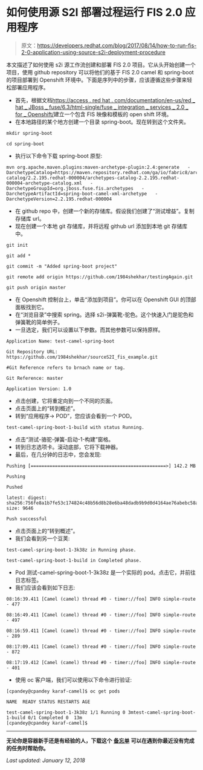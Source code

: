 # 如何使用源 S2I 部署过程运行 FIS 2.0 应用程序

> 原文：<https://developers.redhat.com/blog/2017/08/14/how-to-run-fis-2-0-application-using-source-s2i-deployment-procedure>

本文描述了如何使用 s2i 源工作流创建和部署 FIS 2.0 项目。它从头开始创建一个项目，使用 github repository 可以将他们的基于 FIS 2.0 camel 和 spring-boot 的项目部署到 Openshift 环境中。下面是序列中的步骤，应该遵循这些步骤来轻松部署应用程序。

*   首先，根据文档[https://access . red hat . com/documentation/en-us/red _ hat _ JBoss _ fuse/6.3/html-single/fuse _ integration _ services _ 2.0 _ for _ Openshift/](https://access.redhat.com/documentation/en-us/red_hat_jboss_fuse/6.3/html-single/fuse_integration_services_2.0_for_openshift/)建立一个包含 FIS 映像和模板的 open shift 环境。
*   在本地路径的某个地方创建一个目录 spring-boot。现在转到这个文件夹。

```
mkdir spring-boot

cd spring-boot
```

*   执行以下命令下载 spring-boot 原型:

```
mvn org.apache.maven.plugins:maven-archetype-plugin:2.4:generate   -DarchetypeCatalog=https://maven.repository.redhat.com/ga/io/fabric8/archetypes/archetypes-catalog/2.2.195.redhat-000004/archetypes-catalog-2.2.195.redhat-000004-archetype-catalog.xml   -DarchetypeGroupId=org.jboss.fuse.fis.archetypes   -DarchetypeArtifactId=spring-boot-camel-xml-archetype   -DarchetypeVersion=2.2.195.redhat-000004
```

*   在 github repo 中，创建一个新的存储库。假设我们创建了“测试增益”。复制存储库 url。
*   现在创建一个本地 git 存储库，并将远程 github url 添加到本地 git 存储库中。

```
git init

git add *

git commit -m "Added spring-boot project"

git remote add origin https://github.com/1984shekhar/testingAgain.git

git push origin master
```

*   在 Openshift 控制台上，单击“添加到项目”。你可以在 Openshift GUI 的顶部面板找到它。
*   在“浏览目录”中搜索 spring。选择 s2i-弹簧靴-驼色。这个快速入门是驼色和弹簧靴的简单例子。
*   一旦选定，我们可以设置以下参数。而其他参数可以保持原样。

```
Application Name: test-camel-spring-boot

Git Repository URL: https://github.com/1984shekhar/sourceS2I_fis_example.git

#Git Reference refers to brnach name or tag.

Git Reference: master

Application Version: 1.0
```

*   点击创建，它将重定向到一个不同的页面。
*   点击页面上的“转到概述”。
*   转到“应用程序-> POD”，您应该会看到一个 POD。

```
test-camel-spring-boot-1-build with status Running.
```

*   点击“测试-骆驼-弹簧-启动-1-构建”窗格。
*   转到日志选项卡。滚动底部，它将下载神器。
*   最后，在几分钟的日志中，您会发现:

```
Pushing [==================================================>] 142.2 MB

Pushing

Pushed

latest: digest: sha256:756fe8a1b7fe53c174824c48b56d8b28e6ba48dadb9b9d0d4164ae76abebc58a size: 9646

Push successful
```

*   点击页面上的“转到概述”。
*   我们会看到另一个豆荚:

```
test-camel-spring-boot-1-3k38z in Running phase.

test-camel-spring-boot-1-build in Completed phase.
```

*   Pod 测试-camel-spring-boot-1-3k38z 是一个实际的 pod。点击它，并前往日志标签。
*   我们应该会看到如下日志:

```
08:16:39.411 [Camel (camel) thread #0 - timer://foo] INFO simple-route - 477

08:16:49.411 [Camel (camel) thread #0 - timer://foo] INFO simple-route - 497

08:16:59.411 [Camel (camel) thread #0 - timer://foo] INFO simple-route - 289

08:17:09.411 [Camel (camel) thread #0 - timer://foo] INFO simple-route - 872

08:17:19.412 [Camel (camel) thread #0 - timer://foo] INFO simple-route - 401
```

*   使用 oc 客户端，我们可以使用以下命令进行验证:

```
[cpandey@cpandey karaf-camel]$ oc get pods

NAME  READY STATUS RESTARTS AGE

test-camel-spring-boot-1-3k38z 1/1 Running 0 3mtest-camel-spring-boot-1-build 0/1 Completed 0  13m
[cpandey@cpandey karaf-camel]$
```

* * *

**无论你是容器新手还是有经验的人，下载这个** [**备忘单**](https://developers.redhat.com/promotions/docker-cheatsheet/) **可以在遇到你最近没有完成的任务时帮助你。**

*Last updated: January 12, 2018*
